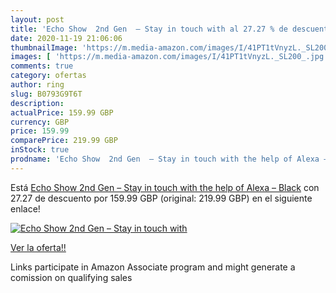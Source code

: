 ```yaml
---
layout: post
title: 'Echo Show  2nd Gen  – Stay in touch with al 27.27 % de descuento'
date: 2020-11-19 21:06:06
thumbnailImage: 'https://m.media-amazon.com/images/I/41PT1tVnyzL._SL200_.jpg'
images: [ 'https://m.media-amazon.com/images/I/41PT1tVnyzL._SL200_.jpg' ]
comments: true
category: ofertas
author: ring
slug: B0793G9T6T
description:
actualPrice: 159.99 GBP
currency: GBP
price: 159.99
comparePrice: 219.99 GBP
inStock: true
prodname: 'Echo Show  2nd Gen  – Stay in touch with the help of Alexa – Black'
---
```


Está [Echo Show  2nd Gen  – Stay in touch with the help of Alexa – Black](https://www.amazon.co.uk/dp/B0793G9T6T/?tag=tolees0a-21) con 27.27 de descuento por 159.99 GBP (original: 219.99 GBP) en el siguiente enlace!

[![Echo Show  2nd Gen  – Stay in touch with](https://m.media-amazon.com/images/I/41PT1tVnyzL._SL200_.jpg)](https://www.amazon.co.uk/dp/B0793G9T6T/?tag=tolees0a-21)

[Ver la oferta!!](https://www.amazon.co.uk/dp/B0793G9T6T/?tag=tolees0a-21)

Links participate in Amazon Associate program and might generate a comission on qualifying sales


